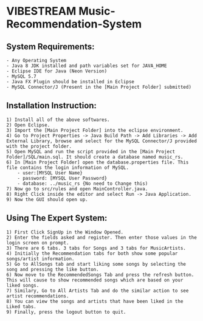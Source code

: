 # VIBESTREAM Music-Recommendation-System


System Requirements:
--------------------
	- Any Operating System
	- Java 8 JDK installed and path variables set for JAVA_HOME
	- Eclipse IDE for Java (Neon Version)
	- MySQL 5.7 
	- Java FX Plugin should be installed in Eclipse
	- MySQL Connector/J (Present in the [Main Project Folder] submitted)

Installation Instruction:
-------------------------
	1) Install all of the above softwares.
	2) Open Eclipse.
	3) Import the [Main Project Folder] into the eclipse environment.
	4) Go to Project Properties -> Java Build Path -> Add Libraries -> Add External Library, browse and select for the MySQL Connector/J provided with the project folder.
	5) Open MySQL and run the script provided in the [Main Project Folder]/SQL/main.sql. It should create a database named music_rs.
	6) In [Main Project Folder] open the database.properties file. This file contains the login information of MySQL. 
		- user:[MYSQL User Name}
		- password: [MYSQL User Password}
		- database: ../music_rs {No need to Change this)
	7) Now go to src/rules and open MainController.java.
	8) Right Click inside the editor and select Run -> Java Application.
	9) Now the GUI should open up.

Using The Expert System:
------------------------
	1) First Click SignUp in the Window Opened.
	2) Enter the fields asked and register. Then enter those values in the login screen on prompt.
	3) There are 6 tabs. 3 tabs for Songs and 3 tabs for MusicArtists.
	4) Initially the Recommendation tabs for both show some popular songs/artist information.
	5) Go to AllSongs tab and start liking some songs by selecting the song and pressing the like button.
	6) Now move to the RecommendedSongs Tab and press the refresh button. This will cause to show recommended songs which are based on your liked songs.
	7) Similary, Go to All Artists Tab and do the similar action to see artist recommendations.
	8) You can view the songs and artists that have been liked in the Liked tabs.
	9) Finally, press the logout button to quit.
